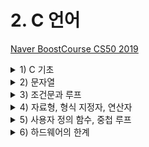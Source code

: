# 2. C 언어

[Naver BoostCourse CS50 2019](https://www.edwith.org/boostcourse-cs-050)

<details>
  <summary>1) C 기초</summary>

# C 기초

# 학습 목표

C로 "hello, world"를 출력하는 프로그램을 만들 수 있다.

## C 언어

```c
#include <stdio.h>

int main(void)
{
    printf("hello, world\n");
}
```

C는 아주 오래되고 전통적인 순수 텍스트 기반의 언어이다.

**int main(void)**는 **'시작한다'**의 의미를 가지고 있다고 보면 된다. 앞으로 우리가 작성할 코드 모두는 이 **int main(void) {}**의 중괄호 사이에 작성하게 될 것이다.

C에는 **printf**라는 함수가 있다.

**printf("hello, world\n")**는 스크래치의 "hello, world라고 말하기" 블록과 같은 역할을 한다.

- 글자나 단어, 문장을 적을 때는 **언제나 텍스트에 "" 쌍따옴표로 감싸야 한다**
- 그리고 우리가 일상에서 문장의 끝에 마침표를 붙이는 것처럼 C에서는 **세미콜론(;)**을 붙여야 한다.

**include <stdio.h>**는 "stdio.h"라는 이름의 파일을 찾아서 "printf" 함수에 접근할 수 있도록 해준다.

C로 작성한 코드는 **"파일이름.c"**로 저장해야 한다. (확장자 ".c"는 C로 작성된 코드라는 의미)

마이크로 소프트의 Word처럼 자동적으로 붙여주지 않기 때문에 C의 경우에는 직접 .c를 붙여줘야 한다.

## 컴파일러

우리가 직접 작성한 코드는 **"소스 코드"**라고 불린다. 이를 2진수로 작성된 "머신 코드"로 변환해야 컴퓨터가 이해할 수 있다. 이런 작업을 컴파일러라는 프로그램이 수행해 준다.

<img src="../imgs/compiler.png" width="400">

터미널 창의 명령어 프롬프트에서 "\$" 기호 옆에 우리가 원하는 명령어를 입력하면 된다.

clang hello.c 라는 명령어는 "clang"이라는 컴파일러로 "hello.c"라는 코드를 컴파일하라는 의미이다.

그 결과 **a.out**이라는 파일이 생성된다.

**./a.out** 이라는 명령어를 실행하면 컴퓨터가 현재 디렉토리에 있는 a.out이라는 프로그램을 실행하게 해준다.

</details>

<details>
  <summary>2) 문자열</summary>

</details>

<details>
  <summary>3) 조건문과 루프</summary>

</details>

<details>
  <summary>4) 자료형, 형식 지정자, 연산자</summary>

</details>

<details>
  <summary>5) 사용자 정의 함수, 중첩 루프</summary>

</details>

<details>
  <summary>6) 하드웨어의 한계</summary>

</details>
